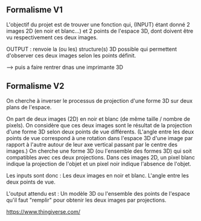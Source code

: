 
## Formalisme V1

L'objectif du projet est de trouver une fonction qui, 
(INPUT)  étant donné 2 images 2D (en noir et blanc...) 
 et 2 points de l'espace 3D, dont doivent être vu respectivement ces deux images.

 OUTPUT : renvoie la (ou les) structure(s) 3D possible qui permettent d'observer ces deux images selon les points définit.


 --> puis a faire rentrer dnas une imprimante 3D


## Formalisme V2
On cherche à inverser le processus de projection d'une forme 3D sur deux plans de l'espace.

On part de deux images (2D) en noir et blanc (de même taille / nombre de pixels).
On considère que ces deux images sont le résultat de la projection d'une forme 3D selon deux points de vue différents. (L'angle entre les deux points de vue correspond à une rotation dans l'espace 3D d'une image par rapport à l'autre autour de leur axe vertical passant par le centre des images.)
On cherche une forme 3D (ou l'ensemble des formes 3D) qui soit compatibles avec ces deux projections.
Dans ces images 2D, un pixel blanc indique la projection de l'objet et un pixel noir indique l'absence de l'objet.

Les inputs sont donc :
Les deux images en noir et blanc.
L'angle entre les deux points de vue.

L'output attendu est :
Un modèle 3D ou l'ensemble des points de l'espace qu'il faut "remplir" pour obtenir les deux images par projections.

https://www.thingiverse.com/ 